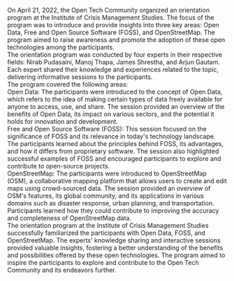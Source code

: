 On April 21, 2022, the Open Tech Community organized an orientation program at
the Institute of Crisis Management Studies. The focus of the program was to
introduce and provide insights into three key areas: Open Data, Free and Open
Source Software (FOSS), and OpenStreetMap. The program aimed to raise
awareness and promote the adoption of these open technologies among the
participants.  
The orientation program was conducted by four experts in their respective
fields: Nirab Pudasaini, Manoj Thapa, James Shrestha, and Arjun Gautam. Each
expert shared their knowledge and experiences related to the topic, delivering
informative sessions to the participants.  
The program covered the following areas:  
Open Data: The participants were introduced to the concept of Open Data, which
refers to the idea of making certain types of data freely available for anyone
to access, use, and share. The session provided an overview of the benefits of
Open Data, its impact on various sectors, and the potential it holds for
innovation and development.  
Free and Open Source Software (FOSS): This session focused on the significance
of FOSS and its relevance in today's technology landscape. The participants
learned about the principles behind FOSS, its advantages, and how it differs
from proprietary software. The session also highlighted successful examples of
FOSS and encouraged participants to explore and contribute to open-source
projects.  
OpenStreetMap: The participants were introduced to OpenStreetMap (OSM), a
collaborative mapping platform that allows users to create and edit maps using
crowd-sourced data. The session provided an overview of OSM's features, its
global community, and its applications in various domains such as disaster
response, urban planning, and transportation. Participants learned how they
could contribute to improving the accuracy and completeness of OpenStreetMap
data.  
The orientation program at the Institute of Crisis Management Studies
successfully familiarized the participants with Open Data, FOSS, and
OpenStreetMap. The experts' knowledge sharing and interactive sessions
provided valuable insights, fostering a better understanding of the benefits
and possibilities offered by these open technologies. The program aimed to
inspire the participants to explore and contribute to the Open Tech Community
and its endeavors further.

